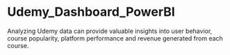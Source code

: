 # Udemy_Dashboard_PowerBI
Analyzing Udemy data can provide valuable insights into user behavior, course popularity, platform performance and revenue generated from each course.

